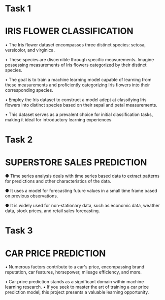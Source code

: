 # Task 1
# IRIS FLOWER CLASSIFICATION
• The Iris flower dataset encompasses three distinct species: setosa, versicolor, 
and virginica.   

• These species are discernible through specific measurements. Imagine 
possessing measurements of Iris flowers categorized by their distinct species.

• The goal is to train a machine learning model capable of learning from these 
measurements and proficiently categorizing Iris flowers into their corresponding 
species.

• Employ the Iris dataset to construct a model adept at classifying Iris flowers into 
distinct species based on their sepal and petal measurements.

• This dataset serves as a prevalent choice for initial classification tasks, making it 
ideal for introductory learning experiences
# Task 2
# SUPERSTORE SALES PREDICTION
● Time series analysis deals with time series based data to extract patterns for 
predictions and other characteristics of the data.

● It uses a model for forecasting future values in a small time frame based on 
previous observations.

● It is widely used for non-stationary data, such as economic data, weather 
data, stock prices, and retail sales forecasting.
# Task 3
# CAR PRICE PREDICTION
• Numerous factors contribute to a car's price, encompassing brand reputation, 
car features, horsepower, mileage efficiency, and more.

• Car price prediction stands as a significant domain within machine learning 
research.
• If you seek to master the art of training a car price prediction model, this 
project presents a valuable learning opportunity.
